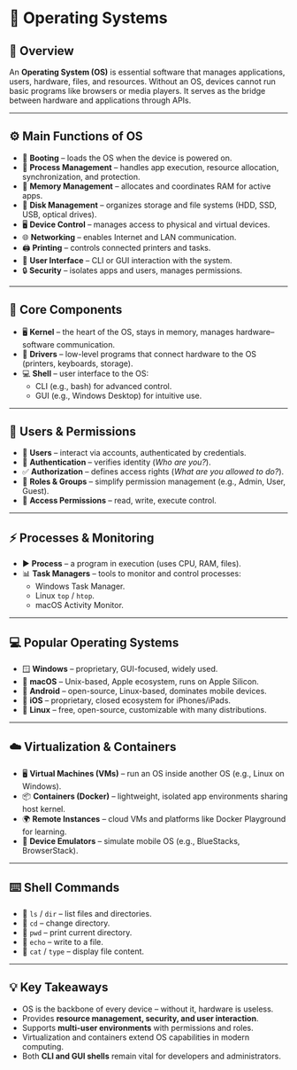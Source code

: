 # 📘 Operating Systems  

## 📝 Overview  
An **Operating System (OS)** is essential software that manages applications, users, hardware, files, and resources. Without an OS, devices cannot run basic programs like browsers or media players. It serves as the bridge between hardware and applications through APIs.  

---

## ⚙️ Main Functions of OS  
- 🔄 **Booting** – loads the OS when the device is powered on.  
- 📂 **Process Management** – handles app execution, resource allocation, synchronization, and protection.  
- 🧠 **Memory Management** – allocates and coordinates RAM for active apps.  
- 💾 **Disk Management** – organizes storage and file systems (HDD, SSD, USB, optical drives).  
- 🖥 **Device Control** – manages access to physical and virtual devices.  
- 🌐 **Networking** – enables Internet and LAN communication.  
- 🖨 **Printing** – controls connected printers and tasks.  
- 👤 **User Interface** – CLI or GUI interaction with the system.  
- 🔒 **Security** – isolates apps and users, manages permissions.  

---

## 🧩 Core Components  
- 🖥 **Kernel** – the heart of the OS, stays in memory, manages hardware–software communication.  
- 🔧 **Drivers** – low-level programs that connect hardware to the OS (printers, keyboards, storage).  
- 💻 **Shell** – user interface to the OS:  
  - CLI (e.g., bash) for advanced control.  
  - GUI (e.g., Windows Desktop) for intuitive use.  

---

## 👥 Users & Permissions  
- 👤 **Users** – interact via accounts, authenticated by credentials.  
- 🔑 **Authentication** – verifies identity (*Who are you?*).  
- ✅ **Authorization** – defines access rights (*What are you allowed to do?*).  
- 👥 **Roles & Groups** – simplify permission management (e.g., Admin, User, Guest).  
- 📜 **Access Permissions** – read, write, execute control.  

---

## ⚡ Processes & Monitoring  
- ▶️ **Process** – a program in execution (uses CPU, RAM, files).  
- 📊 **Task Managers** – tools to monitor and control processes:  
  - Windows Task Manager.  
  - Linux `top` / `htop`.  
  - macOS Activity Monitor.  

---

## 💻 Popular Operating Systems  
- 🪟 **Windows** – proprietary, GUI-focused, widely used.  
- 🍏 **macOS** – Unix-based, Apple ecosystem, runs on Apple Silicon.  
- 🤖 **Android** – open-source, Linux-based, dominates mobile devices.  
- 📱 **iOS** – proprietary, closed ecosystem for iPhones/iPads.  
- 🐧 **Linux** – free, open-source, customizable with many distributions.  

---

## ☁️ Virtualization & Containers  
- 🖥 **Virtual Machines (VMs)** – run an OS inside another OS (e.g., Linux on Windows).  
- 📦 **Containers (Docker)** – lightweight, isolated app environments sharing host kernel.  
- 🌍 **Remote Instances** – cloud VMs and platforms like Docker Playground for learning.  
- 📱 **Device Emulators** – simulate mobile OS (e.g., BlueStacks, BrowserStack).  

---

## ⌨️ Shell Commands  
- 📂 `ls` / `dir` – list files and directories.  
- 📁 `cd` – change directory.  
- 📍 `pwd` – print current directory.  
- 📝 `echo` – write to a file.  
- 📖 `cat` / `type` – display file content.  

---

## 💡 Key Takeaways  
- OS is the backbone of every device – without it, hardware is useless.  
- Provides **resource management, security, and user interaction**.  
- Supports **multi-user environments** with permissions and roles.  
- Virtualization and containers extend OS capabilities in modern computing.  
- Both **CLI and GUI shells** remain vital for developers and administrators.  
